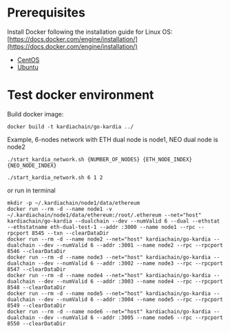 # Prerequisites
Install Docker following the installation guide for Linux OS: [https://docs.docker.com/engine/installation/](https://docs.docker.com/engine/installation/)
* [CentOS](https://docs.docker.com/install/linux/docker-ce/centos) 
* [Ubuntu](https://docs.docker.com/install/linux/docker-ce/ubuntu)

# Test docker environment 

Build docker image: 

```
docker build -t kardiachain/go-kardia ../
```

Example, 6-nodes network with ETH dual node is node1, NEO dual node is node2

```
./start_kardia_network.sh {NUMBER_OF_NODES} {ETH_NODE_INDEX} {NEO_NODE_INDEX}
```

```
./start_kardia_network.sh 6 1 2
```

or run in terminal

```
mkdir -p ~/.kardiachain/node1/data/ethereum
docker run --rm -d --name node1 -v ~/.kardiachain/node1/data/ethereum:/root/.ethereum --net="host" kardiachain/go-kardia --dualchain --dev --numValid 6 --dual --ethstat --ethstatname eth-dual-test-1 --addr :3000 --name node1 --rpc --rpcport 8545 --txn --clearDataDir
docker run --rm -d --name node2 --net="host" kardiachain/go-kardia --dualchain --dev --numValid 6 --addr :3001 --name node2 --rpc --rpcport 8546 --clearDataDir
docker run --rm -d --name node3 --net="host" kardiachain/go-kardia --dualchain --dev --numValid 6 --addr :3002 --name node3 --rpc --rpcport 8547 --clearDataDir
docker run --rm -d --name node4 --net="host" kardiachain/go-kardia --dualchain --dev --numValid 6 --addr :3003 --name node4 --rpc --rpcport 8548 --clearDataDir
docker run --rm -d --name node5 --net="host" kardiachain/go-kardia --dualchain --dev --numValid 6 --addr :3004 --name node5 --rpc --rpcport 8549 --clearDataDir
docker run --rm -d --name node6 --net="host" kardiachain/go-kardia --dualchain --dev --numValid 6 --addr :3005 --name node6 --rpc --rpcport 8550 --clearDataDir
```

